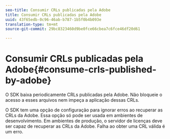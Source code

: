 ```yaml
---
seo-title: Consumir CRLs publicadas pela Adobe
title: Consumir CRLs publicadas pela Adobe
uuid: 43f65edb-0c96-46ab-b787-1b5f0b4b093e
translation-type: tm+mt
source-git-commit: 29bc8323460d9be0fce66cbea7c6fce46df20d61

---
```



# Consumir CRLs publicadas pela Adobe{#consume-crls-published-by-adobe}

O SDK baixa periodicamente CRLs publicadas pela Adobe. Não bloqueie o acesso a esses arquivos nem impeça a aplicação dessas CRLs.

O SDK tem uma opção de configuração para ignorar erros ao recuperar as CRLs da Adobe. Essa opção só pode ser usada em ambientes de desenvolvimento. Em ambientes de produção, o servidor de licenças deve ser capaz de recuperar as CRLs da Adobe. Falha ao obter uma CRL válida é um erro.
